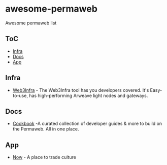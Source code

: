# awesome-permaweb
Awesome permaweb list

ToC
---

- [Infra](#infra)
- [Docs](#docs)
- [App](#app)


## Infra
* [Web3Infra](https://web3infra.arweave.world/) - The Web3Infra tool has you developers covered. It's Easy-to-use, has high-performing Arweave light nodes and gateways.




## Docs
* [Cookbook](https://cookbook.arweave.world/) -A curated collection of developer guides & more to build on the Permaweb. All in one place.



## App
* [Now](https://now.arweave.world/) - A place to trade culture

